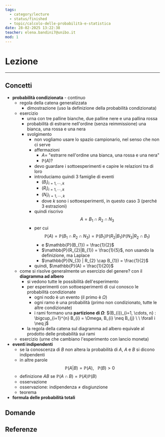 ```yaml
---
tags:
  - category/lecture
  - status/finished
  - topic/calcolo-delle-probabilità-e-statistica
date: 28-02-2025 13:22:38
teacher: elena.bandini7@unibo.it
mod: 1
---
```

# Lezione
---
## Concetti
- **probabilità condizionata** - continuo
	- regola della catena generalizzata
		- dimostrazione (uso la definizione della probabilità condizionata)
	- esercizio
		- urna con tre palline bianche, due palline nere e una pallina rossa
		- probabilità di estrarre nell'ordine (senza reimmissione) una bianca, una rossa e una nera
		- svolgimento
			- non vogliamo usare lo spazio campionario, nel senso che non ci serve
			- affermazioni
				- $A =$ "estrarre nell'ordine una bianca, una rossa e una nera"
				- $\mathbb{P}(A)?$
			- devo guardare i sottoesperimenti e capire le relazioni tra di loro
			- introduciamo quindi 3 famiglie di eventi
				- $(B_{i})_{i = 1, \cdots, k}$
				- $(R_{i})_{i = 1, \cdots, k}$
				- $(N_{i})_{i = 1, \cdots, k}$
				- dove $k$ sono i sottoesperimenti, in questo caso 3 (perché 3 estrazioni)
			- quindi riscrivo $$A = B_{1} \cap R_{2} \cap N_{3}$$
			- per cui $$\mathbb{P}(A) = \mathbb{P}(B_{1} \cap R_{2} \cap N_{3}) = \mathbb{P}(B_{1})\mathbb{P}(R_{2}|B_{1})\mathbb{P}(N_{3}|R_{2}\cap B_{1})$$
				- e $\mathbb{P}(B_{1}) = \frac{1}{2}$
				- $\mathbb{P}(R_{2}|B_{1}) = \frac{1}{5}$, non usando la definizione, ma Laplace
				- $\mathbb{P}(N_{3} | R_{2} \cap B_{1}) = \frac{1}{2}$
			- quindi, $\mathbb{P}(A) = \frac{1}{20}$
	- come si risolve generalmente un esercizio del genere? con il **diagramma ad albero**
		- si vedono tutte le possibilità dell'esperimento
		- per esperimenti con sottoesperimenti di cui conosco le probabilità condizionate
			- ogni nodo è un evento (il primo è $\Omega$)
			- ogni ramo è una probabilità (primo non condizionato, tutte le altre condizionate)
			- i rami formano una **partizione di $\Omega$**: $(B_{i})_{i=1, \cdots, n} : \bigcup_{i=1}^{n} B_{i} = \Omega, B_{i} \neq B_{j} \ \ \forall i \neq j$
		- la regola della catena sul diagramma ad albero equivale al prodotto delle probabilità sui rami
	- esercizio (urne che cambiano l'esperimento con lancio moneta)
- **eventi indipendenti**
	- se la conoscenza di $B$ non altera la probabilità di $A$, $A$ e $B$ si dicono indipendenti
	- in altre parole $$\mathbb{P}(A|B) = \mathbb{P}(A), \ \ \ \mathbb{P}(B) > 0$$
	- definizione $A B$ se $\mathbb{P}(A \cap B) = \mathbb{P}(A) \mathbb{P}(B)$
	- osservazione
	- osservazione: indipendenza $\neq$ disgiunzione
	- teorema
- **formula delle probabilità totali**

## Domande

## Referenze
